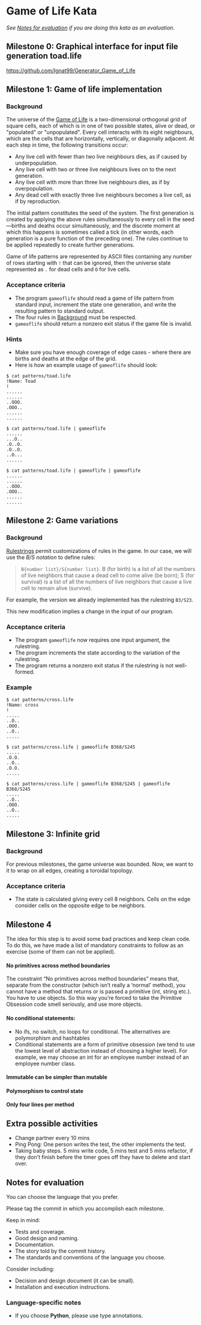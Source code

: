 # Game of Life Kata

*See [Notes for evaluation](#notes-for-evaluation) if you are doing this kata as an evaluation.*

## Milestone 0: Graphical interface for input file generation toad.life

https://github.com/Ignat99/Generator_Game_of_Life

## Milestone 1: Game of life implementation

### Background
The universe of the [Game of Life](https://en.wikipedia.org/wiki/Conway%27s_Game_of_Life) is a two-dimensional orthogonal grid of square cells, each of which is in one of two possible states, alive or dead, or "populated" or "unpopulated". Every cell interacts with its eight neighbours, which are the cells that are horizontally, vertically, or diagonally adjacent. At each step in time, the following transitions occur:

- Any live cell with fewer than two live neighbours dies, as if caused by underpopulation.
- Any live cell with two or three live neighbours lives on to the next generation.
- Any live cell with more than three live neighbours dies, as if by overpopulation.
- Any dead cell with exactly three live neighbours becomes a live cell, as if by reproduction.

The initial pattern constitutes the seed of the system. The first generation is created by applying the above rules simultaneously to every cell in the seed—births and deaths occur simultaneously, and the discrete moment at which this happens is sometimes called a tick (in other words, each generation is a pure function of the preceding one). The rules continue to be applied repeatedly to create further generations.

Game of life patterns are represented by ASCII files containing any number of rows starting with `!` that can be ignored, then the universe state represented as `.` for dead cells and `O` for live cells.

### Acceptance criteria
- The program `gameoflife` should read a game of life pattern from standard input, increment the state one generation, and write the resulting pattern to standard output.
- The four rules in [Background](#background) must be respected.
- `gameoflife` should return a nonzero exit status if the game file is invalid.

### Hints
- Make sure you have enough coverage of edge cases - where there are births and deaths at the edge of the grid.
- Here is how an example usage of `gameoflife` should look:
```
$ cat patterns/toad.life
!Name: Toad
!
......
......
..OOO.
.OOO..
......
......

$ cat patterns/toad.life | gameoflife
......
...O..
.O..O.
.O..O.
..O...
......

$ cat patterns/toad.life | gameoflife | gameoflife
......
......
..OOO.
.OOO..
......
......

```

## Milestone 2: Game variations

### Background
[Rulestrings](https://www.conwaylife.com/wiki/Rulestring) permit customizations of rules in the game.
In our case, we will use the *B/S notation* to define rules:

>  `B{number list}/S{number list}`.  B (for birth) is a list of all the numbers of live neighbors that cause a dead cell to come alive (be born); S (for survival) is a list of all the numbers of live neighbors that cause a live cell to remain alive (survive).

For example, the version we already implemented has the rulestring `B3/S23`.

This new modification implies a change in the input of our program.

### Acceptance criteria

- The program `gameoflife` now requires one input argument, the rulestring.
- The program increments the state according to the variation of the rulestring.
- The program returns a nonzero exit status if the rulestring is not well-formed.

### Example
```
$ cat patterns/cross.life
!Name: cross
!
.....
..O..
.OOO.
..O..
.....

$ cat patterns/cross.life | gameoflife B368/S245
.....
.O.O.
..O..
.O.O.
.....

$ cat patterns/cross.life | gameoflife B368/S245 | gameoflife B368/S245
.....
..O..
.OOO.
..O..
.....
```


## Milestone 3: Infinite grid

### Background
For previous milestones, the game universe was bounded. Now, we want to it to wrap on all edges, creating a toroidal topology.

### Acceptance criteria
- The state is calculated giving every cell 8 neighbors. Cells on the edge consider cells on the opposite edge to be neighbors.

## Milestone 4

The idea for this step is to avoid some bad practices and keep clean code. To do this, we have made a list of mandatory constraints to follow as an exercise (some of them can not be applied).

#### No primitives across method boundaries

The constraint “No primitives across method boundaries” means that, separate from the constructor (which isn’t really a ‘normal’ method), you cannot have a method that returns or is passed a primitive (int, string etc.). You have to use objects. So this way you’re forced to take the Primitive Obsession code smell seriously, and use more objects.

#### No conditional statements:

- No ifs, no switch, no loops for conditional. The alternatives are polymorphism and hashtables
- Conditional statements are a form of primitive obsession (we tend to use the lowest level of abstraction instead of choosing a higher level). For example, we may choose an int for an employee number instead of an employee number class.

#### Immutable can be simpler than mutable

#### Polymorphism to control state

#### Only four lines per method


## Extra possible activities
- Change partner every 10 mins
- Ping Pong: One person writes the test, the other implements the test.
- Taking baby steps. 5 mins write code, 5 mins test and 5 mins refactor, if they don't finish before the timer goes off they have to delete and start over.


## Notes for evaluation
You can choose the language that you prefer.

Please tag the commit in which you accomplish each milestone.

Keep in mind:
- Tests and coverage.
- Good design and naming.
- Documentation.
- The story told by the commit history.
- The standards and conventions of the language you choose.

 Consider including:
- Decision and design document (it can be small).
- Installation and execution instructions.

### Language-specific notes
- If you choose **Python**, please use type annotations.
